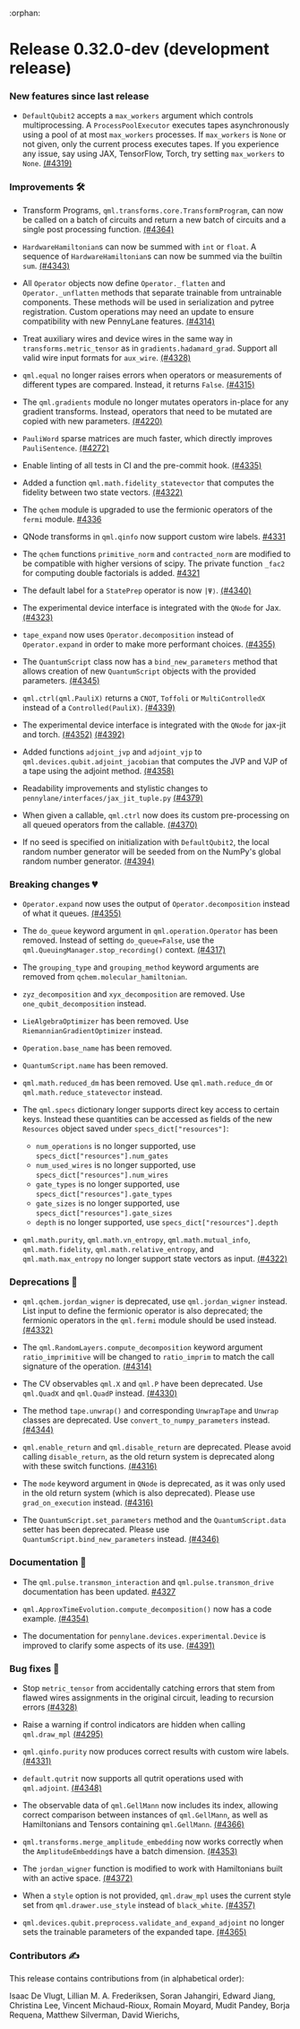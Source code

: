 :orphan:

# Release 0.32.0-dev (development release)

<h3>New features since last release</h3>

* `DefaultQubit2` accepts a `max_workers` argument which controls multiprocessing. 
  A `ProcessPoolExecutor` executes tapes asynchronously
  using a pool of at most `max_workers` processes. If `max_workers` is `None`
  or not given, only the current process executes tapes. If you experience any
  issue, say using JAX, TensorFlow, Torch, try setting `max_workers` to `None`.
  [(#4319)](https://github.com/PennyLaneAI/pennylane/pull/4319)

<h3>Improvements 🛠</h3>

* Transform Programs, `qml.transforms.core.TransformProgram`, can now be called on a batch of circuits
  and return a new batch of circuits and a single post processing function.
  [(#4364)](https://github.com/PennyLaneAI/pennylane/pull/4364)

* `HardwareHamiltonian`s can now be summed with `int` or `float`.
  A sequence of `HardwareHamiltonian`s can now be summed via the builtin `sum`.
  [(#4343)](https://github.com/PennyLaneAI/pennylane/pull/4343)

* All `Operator` objects now define `Operator._flatten` and `Operator._unflatten` methods that separate
  trainable from untrainable components. These methods will be used in serialization and pytree registration.
  Custom operations may need an update to ensure compatibility with new PennyLane features.
  [(#4314)](https://github.com/PennyLaneAI/pennylane/pull/4314)

* Treat auxiliary wires and device wires in the same way in `transforms.metric_tensor`
  as in `gradients.hadamard_grad`. Support all valid wire input formats for `aux_wire`.
  [(#4328)](https://github.com/PennyLaneAI/pennylane/pull/4328)

* `qml.equal` no longer raises errors when operators or measurements of different types are compared.
  Instead, it returns `False`.
  [(#4315)](https://github.com/PennyLaneAI/pennylane/pull/4315)

* The `qml.gradients` module no longer mutates operators in-place for any gradient transforms.
  Instead, operators that need to be mutated are copied with new parameters.
  [(#4220)](https://github.com/PennyLaneAI/pennylane/pull/4220)

* `PauliWord` sparse matrices are much faster, which directly improves `PauliSentence`.
  [(#4272)](https://github.com/PennyLaneAI/pennylane/pull/4272)

* Enable linting of all tests in CI and the pre-commit hook.
  [(#4335)](https://github.com/PennyLaneAI/pennylane/pull/4335)

* Added a function `qml.math.fidelity_statevector` that computes the fidelity between two state vectors.
  [(#4322)](https://github.com/PennyLaneAI/pennylane/pull/4322)

* The `qchem` module is upgraded to use the fermionic operators of the `fermi` module.
  [#4336](https://github.com/PennyLaneAI/pennylane/pull/4336)

* QNode transforms in `qml.qinfo` now support custom wire labels.
  [#4331](https://github.com/PennyLaneAI/pennylane/pull/4331)

* The `qchem` functions `primitive_norm` and `contracted_norm` are modified to be compatible with
  higher versions of scipy. The private function `_fac2` for computing double factorials is added. 
  [#4321](https://github.com/PennyLaneAI/pennylane/pull/4321)

* The default label for a `StatePrep` operator is now `|Ψ⟩`.
  [(#4340)](https://github.com/PennyLaneAI/pennylane/pull/4340)

* The experimental device interface is integrated with the `QNode` for Jax.
  [(#4323)](https://github.com/PennyLaneAI/pennylane/pull/4323)

* `tape_expand` now uses `Operator.decomposition` instead of `Operator.expand` in order to make
  more performant choices.
  [(#4355)](https://github.com/PennyLaneAI/pennylane/pull/4355)

* The `QuantumScript` class now has a `bind_new_parameters` method that allows creation of
  new `QuantumScript` objects with the provided parameters.
  [(#4345)](https://github.com/PennyLaneAI/pennylane/pull/4345)

* `qml.ctrl(qml.PauliX)` returns a `CNOT`, `Toffoli` or `MultiControlledX` instead of a `Controlled(PauliX)`.
  [(#4339)](https://github.com/PennyLaneAI/pennylane/pull/4339)

* The experimental device interface is integrated with the `QNode` for jax-jit and torch.
  [(#4352)](https://github.com/PennyLaneAI/pennylane/pull/4352)
  [(#4392)](https://github.com/PennyLaneAI/pennylane/pull/4392)

* Added functions `adjoint_jvp` and `adjoint_vjp` to `qml.devices.qubit.adjoint_jacobian` that computes
  the JVP and VJP of a tape using the adjoint method.
  [(#4358)](https://github.com/PennyLaneAI/pennylane/pull/4358)

* Readability improvements and stylistic changes to `pennylane/interfaces/jax_jit_tuple.py`
  [(#4379)](https://github.com/PennyLaneAI/pennylane/pull/4379/)

* When given a callable, `qml.ctrl` now does its custom pre-processing on all queued operators from the callable.
  [(#4370)](https://github.com/PennyLaneAI/pennylane/pull/4370)

* If no seed is specified on initialization with `DefaultQubit2`, the local random number generator will be
  seeded from on the NumPy's global random number generator.
  [(#4394)](https://github.com/PennyLaneAI/pennylane/pull/4394)

<h3>Breaking changes 💔</h3>

* `Operator.expand` now uses the output of `Operator.decomposition` instead of what it queues.
  [(#4355)](https://github.com/PennyLaneAI/pennylane/pull/4355)

* The `do_queue` keyword argument in `qml.operation.Operator` has been removed. Instead of
  setting `do_queue=False`, use the `qml.QueuingManager.stop_recording()` context.
  [(#4317)](https://github.com/PennyLaneAI/pennylane/pull/4317)

* The `grouping_type` and `grouping_method` keyword arguments are removed from `qchem.molecular_hamiltonian`.

* `zyz_decomposition` and `xyx_decomposition` are removed. Use `one_qubit_decomposition` instead.

* `LieAlgebraOptimizer` has been removed. Use `RiemannianGradientOptimizer` instead.

* `Operation.base_name` has been removed.

* `QuantumScript.name` has been removed.

* `qml.math.reduced_dm` has been removed. Use `qml.math.reduce_dm` or `qml.math.reduce_statevector` instead.

* The ``qml.specs`` dictionary longer supports direct key access to certain keys. Instead
  these quantities can be accessed as fields of the new ``Resources`` object saved under
  ``specs_dict["resources"]``:

  - ``num_operations`` is no longer supported, use ``specs_dict["resources"].num_gates``
  - ``num_used_wires`` is no longer supported, use ``specs_dict["resources"].num_wires``
  - ``gate_types`` is no longer supported, use ``specs_dict["resources"].gate_types``
  - ``gate_sizes`` is no longer supported, use ``specs_dict["resources"].gate_sizes``
  - ``depth`` is no longer supported, use ``specs_dict["resources"].depth``

* `qml.math.purity`, `qml.math.vn_entropy`, `qml.math.mutual_info`, `qml.math.fidelity`,
  `qml.math.relative_entropy`, and `qml.math.max_entropy` no longer support state vectors as
  input.
  [(#4322)](https://github.com/PennyLaneAI/pennylane/pull/4322)

<h3>Deprecations 👋</h3>

* ``qml.qchem.jordan_wigner`` is deprecated, use ``qml.jordan_wigner`` instead. 
  List input to define the fermionic operator is also deprecated; the fermionic 
  operators in the ``qml.fermi`` module should be used instead.
  [(#4332)](https://github.com/PennyLaneAI/pennylane/pull/4332)

* The `qml.RandomLayers.compute_decomposition` keyword argument `ratio_imprimitive` will be changed to `ratio_imprim` to
  match the call signature of the operation.
  [(#4314)](https://github.com/PennyLaneAI/pennylane/pull/4314)

* The CV observables ``qml.X`` and ``qml.P`` have been deprecated. Use ``qml.QuadX`` 
  and ``qml.QuadP`` instead.
  [(#4330)](https://github.com/PennyLaneAI/pennylane/pull/4330)

* The method ``tape.unwrap()`` and corresponding ``UnwrapTape`` and ``Unwrap`` classes 
  are deprecated. Use ``convert_to_numpy_parameters`` instead.
  [(#4344)](https://github.com/PennyLaneAI/pennylane/pull/4344)

* `qml.enable_return` and `qml.disable_return` are deprecated. Please avoid calling
  `disable_return`, as the old return system is deprecated along with these switch functions.
  [(#4316)](https://github.com/PennyLaneAI/pennylane/pull/4316)

* The `mode` keyword argument in `QNode` is deprecated, as it was only used in the
  old return system (which is also deprecated). Please use `grad_on_execution` instead.
  [(#4316)](https://github.com/PennyLaneAI/pennylane/pull/4316)

* The `QuantumScript.set_parameters` method and the `QuantumScript.data` setter has
  been deprecated. Please use `QuantumScript.bind_new_parameters` instead.
  [(#4346)](https://github.com/PennyLaneAI/pennylane/pull/4346)

<h3>Documentation 📝</h3>

* The `qml.pulse.transmon_interaction` and `qml.pulse.transmon_drive` documentation has been updated.
  [#4327](https://github.com/PennyLaneAI/pennylane/pull/4327)

* `qml.ApproxTimeEvolution.compute_decomposition()` now has a code example.
  [(#4354)](https://github.com/PennyLaneAI/pennylane/pull/4354)

* The documentation for `pennylane.devices.experimental.Device` is improved to clarify
  some aspects of its use.
  [(#4391)](https://github.com/PennyLaneAI/pennylane/pull/4391)

<h3>Bug fixes 🐛</h3>
  
* Stop `metric_tensor` from accidentally catching errors that stem from
  flawed wires assignments in the original circuit, leading to recursion errors
  [(#4328)](https://github.com/PennyLaneAI/pennylane/pull/4328)

* Raise a warning if control indicators are hidden when calling `qml.draw_mpl`
  [(#4295)](https://github.com/PennyLaneAI/pennylane/pull/4295)

* `qml.qinfo.purity` now produces correct results with custom wire labels.
  [(#4331)](https://github.com/PennyLaneAI/pennylane/pull/4331)

* `default.qutrit` now supports all qutrit operations used with `qml.adjoint`.
  [(#4348)](https://github.com/PennyLaneAI/pennylane/pull/4348)

* The observable data of `qml.GellMann` now includes its index, allowing correct comparison
  between instances of `qml.GellMann`, as well as Hamiltonians and Tensors
  containing `qml.GellMann`.
  [(#4366)](https://github.com/PennyLaneAI/pennylane/pull/4366)

* `qml.transforms.merge_amplitude_embedding` now works correctly when the `AmplitudeEmbedding`s
  have a batch dimension.
  [(#4353)](https://github.com/PennyLaneAI/pennylane/pull/4353)

* The `jordan_wigner` function is modified to work with Hamiltonians built with an active space.
  [(#4372)](https://github.com/PennyLaneAI/pennylane/pull/4372)

* When a `style` option is not provided, `qml.draw_mpl` uses the current style set from
  `qml.drawer.use_style` instead of `black_white`.
  [(#4357)](https://github.com/PennyLaneAI/pennylane/pull/4357)

* `qml.devices.qubit.preprocess.validate_and_expand_adjoint` no longer sets the
  trainable parameters of the expanded tape.
  [(#4365)](https://github.com/PennyLaneAI/pennylane/pull/4365)

<h3>Contributors ✍️</h3>

This release contains contributions from (in alphabetical order):

Isaac De Vlugt,
Lillian M. A. Frederiksen,
Soran Jahangiri,
Edward Jiang,
Christina Lee,
Vincent Michaud-Rioux,
Romain Moyard,
Mudit Pandey,
Borja Requena,
Matthew Silverman,
David Wierichs,
